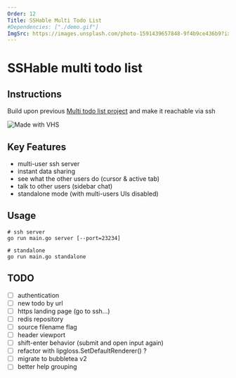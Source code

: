 ```yaml
---
Order: 12
Title: SSHable Multi Todo List 
#Dependencies: ["./demo.gif"]
ImgSrc: https://images.unsplash.com/photo-1591439657848-9f4b9ce436b9?ixid=M3w2NjYzMTJ8MHwxfHJhbmRvbXx8fHx8fHx8fDE3Mjk0NTI5MDF8&ixlib=rb-4.0.3
---
```


# SSHable multi todo list

## Instructions

Build upon previous [Multi todo list project](./cli-multitodolist.html)
and make it reachable via ssh

![Made with VHS](./demo.gif)

## Key Features

- multi-user ssh server
- instant data sharing
- see what the other users do (cursor & active tab)
- talk to other users (sidebar chat)
- standalone mode (with multi-users UIs disabled)

## Usage

```shell
# ssh server
go run main.go server [--port=23234]

# standalone
go run main.go standalone
```

## TODO

- [ ] authentication
- [ ] new todo by url
- [ ] https landing page (go to ssh...)
- [ ] redis repository
- [ ] source filename flag
- [ ] header viewport
- [ ] shift-enter behavior (submit and open input again)
- [ ] refactor with lipgloss.SetDefaultRenderer() ?
- [ ] migrate to bubbletea v2
- [ ] better help grouping